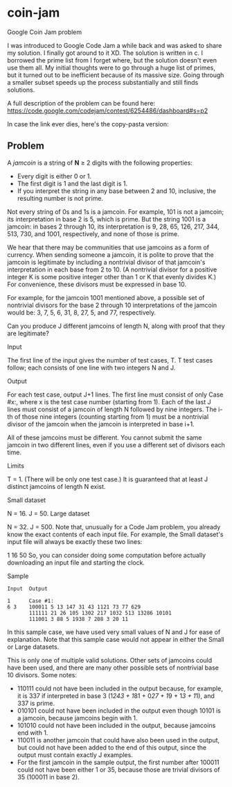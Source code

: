 # coin-jam

Google Coin Jam problem

I was introduced to Google Code Jam a while back and was asked to share my solution. I finally got around to it XD. The solution is written in c. I borrowed the prime list from I forget where, but the solution doesn't even use them all. My initial thoughts were to go through a huge list of primes, but it turned out to be inefficient because of its massive size. Going through a smaller subset speeds up the process substantially and still finds solutions.

A full description of the problem can be found here: https://code.google.com/codejam/contest/6254486/dashboard#s=p2

In case the link ever dies, here's the copy-pasta version:

## Problem

A *jamcoin* is a string of **N** ≥ 2 digits with the following properties:

- Every digit is either 0 or 1.
- The first digit is 1 and the last digit is 1.
- If you interpret the string in any base between 2 and 10, inclusive, the resulting number is not prime.

Not every string of 0s and 1s is a jamcoin. For example, 101 is not a jamcoin; its interpretation in base 2 is 5, which is prime. But the string 1001 is a jamcoin: in bases 2 through 10, its interpretation is 9, 28, 65, 126, 217, 344, 513, 730, and 1001, respectively, and none of those is prime.

We hear that there may be communities that use jamcoins as a form of currency. When sending someone a jamcoin, it is polite to prove that the jamcoin is legitimate by including a nontrivial divisor of that jamcoin's interpretation in each base from 2 to 10. (A nontrivial divisor for a positive integer K is some positive integer other than 1 or K that evenly divides K.) For convenience, these divisors must be expressed in base 10.

For example, for the jamcoin 1001 mentioned above, a possible set of nontrivial divisors for the base 2 through 10 interpretations of the jamcoin would be: 3, 7, 5, 6, 31, 8, 27, 5, and 77, respectively.

Can you produce J different jamcoins of length N, along with proof that they are legitimate?

Input

The first line of the input gives the number of test cases, T. T test cases follow; each consists of one line with two integers N and J.

Output

For each test case, output J+1 lines. The first line must consist of only Case #x:, where x is the test case number (starting from 1). Each of the last J lines must consist of a jamcoin of length N followed by nine integers. The i-th of those nine integers (counting starting from 1) must be a nontrivial divisor of the jamcoin when the jamcoin is interpreted in base i+1.

All of these jamcoins must be different. You cannot submit the same jamcoin in two different lines, even if you use a different set of divisors each time.

Limits

T = 1. (There will be only one test case.)
It is guaranteed that at least J distinct jamcoins of length N exist.

Small dataset

N = 16.
J = 50.
Large dataset

N = 32.
J = 500.
Note that, unusually for a Code Jam problem, you already know the exact contents of each input file. For example, the Small dataset's input file will always be exactly these two lines:

1
16 50
So, you can consider doing some computation before actually downloading an input file and starting the clock.

Sample

```
Input  Output 
 
1      Case #1:
6 3    100011 5 13 147 31 43 1121 73 77 629
       111111 21 26 105 1302 217 1032 513 13286 10101
       111001 3 88 5 1938 7 208 3 20 11
```

In this sample case, we have used very small values of N and J for ease of explanation. Note that this sample case would not appear in either the Small or Large datasets.

This is only one of multiple valid solutions. Other sets of jamcoins could have been used, and there are many other possible sets of nontrivial base 10 divisors. Some notes:

- 110111 could not have been included in the output because, for example, it is 337 if interpreted in base 3 (1*243 + 1*81 + 0*27 + 1*9 + 1*3 + 1*1), and 337 is prime.
- 010101 could not have been included in the output even though 10101 is a jamcoin, because jamcoins begin with 1.
- 101010 could not have been included in the output, because jamcoins end with 1.
- 110011 is another jamcoin that could have also been used in the output, but could not have been added to the end of this output, since the output must contain exactly J examples.
- For the first jamcoin in the sample output, the first number after 100011 could not have been either 1 or 35, because those are trivial divisors of 35 (100011 in base 2).
